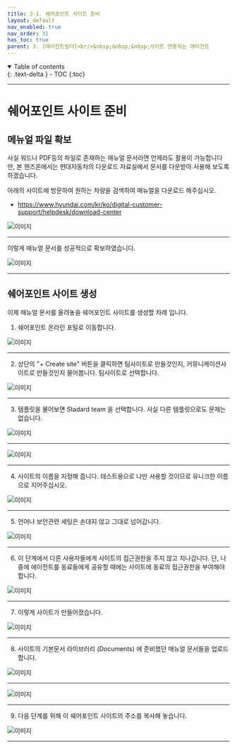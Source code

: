 ```yaml
---
title: 3-1. 쉐어포인트 사이트 준비
layout: default
nav_enabled: true
nav_order: 31
has_toc: true
parent: 3. [에이전트빌더]<br/>&nbsp;&nbsp;&nbsp;사이트 연동하는 에이전트
---
```


<details open markdown="block">
  <summary>
    Table of contents
  </summary>
  {: .text-delta }
- TOC
{:toc}
</details>

---

# 쉐어포인트 사이트 준비

## 메뉴얼 파일 확보

사실 워드나 PDF등의 파일로 존재하는 매뉴얼 문서라면 언제라도 활용이 가능합니다만, 본 핸즈온에서는 현대자동차의 다운로드 자료실에서 문서를 다운받아 사용해 보도록 하겠습니다.

아래의 사이트에 방문하여 원하는 차량을 검색하여 매뉴얼을 다운로드 해주십시오.

- https://www.hyundai.com/kr/ko/digital-customer-support/helpdesk/download-center

![이미지](../assets/30/31-01.png)

---

이렇게 매뉴얼 문서를 성공적으로 확보하였습니다.

![이미지](../assets/30/31-02.png)

---

## 쉐어포인트 사이트 생성

이제 매뉴얼 문서를 올려놓을 쉐어포인트 사이트를 생성할 차례 입니다.

1. 쉐어포인트 온라인 포털로 이동합니다.

![이미지](../assets/30/31-03.png)

---

2. 상단의 "+ Create site" 버튼을 클릭하면 팀사이트로 만들것인지, 커뮤니케이션사이트로 만들것인지 물어봅니다. 팀사이트로 선택합니다.

![이미지](../assets/30/31-04.png)

---

3. 템플릿을 물어보면 Stadard team 을 선택합니다. 사실 다른 템플릿으로도 문제는 없습니다.

![이미지](../assets/30/31-05.png)

---

![이미지](../assets/30/31-06.png)

---

4. 사이트의 이름을 지정해 줍니다. 테스트용으로 나만 사용할 것이므로 유니크한 이름으로 지어주십시오.

![이미지](../assets/30/31-07.png)

---

5. 언어나 보안관련 세팅은 손대지 않고 그대로 넘어갑니다.

![이미지](../assets/30/31-08.png)

---

6. 이 단계에서 다른 사용자들에게 사이트의 접근권한을 주지 않고 지나갑니다. 단, 나중에 에이전트를 동료들에게 공유할 때에는 사이트에 동료의 접근권한을 부여해야 합니다.

![이미지](../assets/30/31-09.png)

---

7. 이렇게 사이트가 만들어졌습니다.

![이미지](../assets/30/31-10.png)

---

8. 사이트의 기본문서 라이브러리 (Documents) 에 준비했던 매뉴얼 문서들을 업로드 합니다.

![이미지](../assets/30/31-11.png)

---

![이미지](../assets/30/31-12.png)

---

9. 다음 단계를 위해 이 쉐어포인트 사이트의 주소를 복사해 놓습니다.

![이미지](../assets/30/31-13.png)

---
